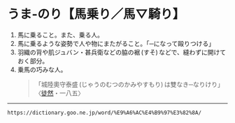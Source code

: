 # うま‐のり【馬乗り／馬▽騎り】

1. 馬に乗ること。また、乗る人。
2. 馬に乗るような姿勢で人や物にまたがること。「─になって毆りつける」
3. 羽織の背や肌ジュバン・甚兵衛などの脇の裾 (すそ) などで、縫わずに開けておく部分。
4. 乗馬の巧みな人。
    >「城陸奧守泰盛 (じゃうのむつのかみやすもり) は雙なき─なりけり」〈[徒然](https://dictionary.goo.ne.jp/word/%E5%BE%92%E7%84%B6%E8%8D%89/#jn-148773)・一八五〉

---
`https://dictionary.goo.ne.jp/word/%E9%A6%AC%E4%B9%97%E3%82%8A/`